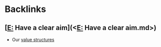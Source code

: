 
# Backlinks
## [[E:](<[E:.md>) Have a clear aim](<[E:](<E:.md>) Have a clear aim.md>)
- Our [value structures](<value structures.md>)

